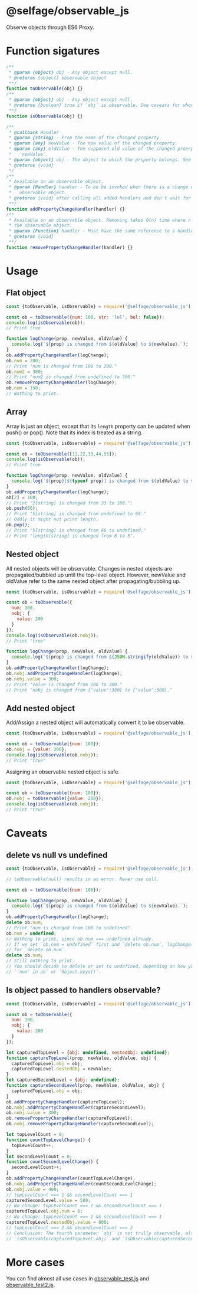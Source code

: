 # @selfage/observable_js
Observe objects through ES6 Proxy.

# Function sigatures
```javascript
/**
 * @param {object} obj - Any object except null.
 * @returns {object} observable object
 **/
function toObservable(obj) {}
/**
 * @param {object} obj - Any object except null.
 * @returns {boolean} true if `obj` is observable. See caveats for when it's not accurate.
 **/
function isObservable(obj) {}

/**
 * @callback Handler
 * @param {string} - Prop the name of the changed property.
 * @param {any} newValue - The new value of the changed property.
 * @param {any} oldValue - The supposed old value of the changed proerpty. When propagated, it's the same as
 *   `newValue`.
 * @param {object} obj - The object to which the property belongs. See caveats if you want to use it.
 * @returns {void}
 */
/**
 * Available on an observable object.
 * @param {Handler} handler - To be be invoked when there is a change on any properties belonged to the
 *   observable object.
 * @returns {void} after calling all added handlers and don't wait for async operations.
 **/
function addPropertyChangeHandler(handler) {}
/**
 * Available on an observable object. Removing takes O(n) time where n is the number of all handlers added to
 * the observable object.
 * @param {Function} handler - Must have the same reference to a handler added above.
 * @returns {void}
 **/
function removePropertyChangeHandler(handler) {}
```

# Usage
## Flat object
```javascript
const {toObservable, isObservable} = require('@selfage/observable_js');

const ob = toObservable({num: 100, str: 'lol', bul: false});
console.log(isObservable(ob));
// Print true

function logChange(prop, newValue, oldValue) {
  console.log(`${prop} is changed from ${oldValue} to ${newValue}.`);
}
ob.addPropertyChangeHandler(logChange);
ob.num = 200;
// Print "num is changed from 100 to 200."
ob.num2 = 300;
// Print "num2 is changed from undefined to 300."
ob.removePropertyChangeHandler(logChange);
ob.num = 150;
// Nothing to print.
```

## Array
Array is just an object, except that its `length` property can be updated when push() or pop(). Note that its index is treated as a string.
```javascript
const {toObservable, isObservable} = require('@selfage/observable_js');

const ob = toObservable([11,22,33,44,55]);
console.log(isObservable(ob));
// Print true

function logChange(prop, newValue, oldValue) {
  console.log(`${prop}[${typeof prop}] is changed from ${oldValue} to ${newValue}.`);
}
ob.addPropertyChangeHandler(logChange);
ob[2] = 100;
// Print "2[string] is changed from 33 to 100.";
ob.push(66);
// Print "5[string] is changed from undefined to 66."
// Oddly it might not print length.
ob.pop();
// Print "5[string] is changed from 66 to undefined."
// Print "length[string] is changed from 6 to 5".
```

## Nested object
All nested objects will be observable. Changes in nested objects are propagated/bubbled up until the top-level object. However, newValue and oldValue refer to the same nested object after propagating/bubbling up.
```javascript
const {toObservable, isObservable} = require('@selfage/observable_js');

const ob = toObservable({
  num: 100,
  nobj: {
    value: 200
  }
});
console.log(isObservable(ob.nobj));
// Print "true"

function logChange(prop, newValue, oldValue) {
  console.log(`${prop} is changed from ${JSON.stringify(oldValue)} to ${JSON.stringify(newValue)}.`);
}
ob.addPropertyChangeHandler(logChange);
ob.nobj.addPropertyChangeHandler(logChange);
ob.nobj.value = 300;
// Print "value is changed from 200 to 300."
// Print "nobj is changed from {"value":300} to {"value":300}."
```

## Add nested object
Add/Assign a nested object will automatically convert it to be observable.
```javascript
const {toObservable, isObservable} = require('@selfage/observable_js');

const ob = toObservable({num: 100});
ob.nobj = {value: 200};
console.log(isObservable(ob.nobj));
// Print "true"
```

Assigning an observable nested object is safe.
```javascript
const {toObservable, isObservable} = require('@selfage/observable_js');

const ob = toObservable({num: 100});
ob.nobj = toObservable({value: 200});
console.log(isObservable(ob.nobj));
// Print "true"
```

# Caveats
## delete vs null vs undefined 
```javascript
const {toObservable, isObservable} = require('@selfage/observable_js');

// toObservable(null) results in an error. Never use null.

const ob = toObservable({num: 100});

function logChange(prop, newValue, oldValue) {
  console.log(`${prop} is changed from ${oldValue} to ${newValue}.`);
}
ob.addPropertyChangeHandler(logChange);
delete ob.num;
// Print "num is changed from 100 to undefined".
ob.num = undefined;
// Nothing to print, since ob.num === undefined already.
// If we set `ob.num = undefined` first and `delete ob.num`, logChange() will also not be invoked
// for `delete ob.num`.
delete ob.num;
// Still nothing to print.
// You should decide to delete or set to undefined, depending on how you would deal with
// `'num' in ob` or `Object.keys()`.
```

## Is object passed to handlers observable?
```javascript
const {toObservable, isObservable} = require('@selfage/observable_js');

const ob = toObservable({
  num: 100,
  nobj: {
    value: 200
  }
});

let capturedTopLevel = {obj: undefined, nestedObj: undefined};
function captureTopLevel(prop, newValue, oldValue, obj) {
  capturedTopLevel.obj = obj;
  capturedTopLevel.nestedObj = newValue;
}
let capturedSecondLevel = {obj: undefined};
function captureSecondLevel(prop, newValue, oldValue, obj) {
  capturedTopLevel.obj = obj;
}
ob.addPropertyChangeHandler(captureTopLevel);
ob.nobj.addPropertyChangeHandler(captureSecondLevel);
ob.nobj.value = 300;
ob.removePropertyChangeHandler(captureTopLevel);
ob.nobj.removePropertyChangeHandler(captureSecondLevel);

let topLevelCount = 0;
function countTopLevelChange() {
  topLevelCount++;
}
let secondLevelCount = 0;
function countSecondLevelChange() {
  secondLevelCount++;
}
ob.addPropertyChangeHandler(countTopLevelChange);
ob.nobj.addPropertyChangeHandler(countSecondLevelChange);
ob.nobj.value = 400;
// topLevelCount === 1 && secondLevelCount === 1
capturedSecondLevel.value = 500;
// No change: topLevelCount === 1 && secondLevelCount === 1
capturedTopLevel.obj.num = 0;
// No change: topLevelCount === 1 && secondLevelCount === 1
capturedTopLevel.nestedObj.value = 600;
// topLevelCount === 2 && secondLevelCount === 2
// Conclusion: The fourth parameter `obj` is not trully observable, although
// `isObservable(capturedTopLevel.obj)` and `isObservable(capturedSecondLevel.obj)` are both true;
```

# More cases
You can find almost all use cases in [observable_test.js](https://github.com/teststaybaka/observable_js/blob/main/observable_test.js) and [observable_test2.js](https://github.com/teststaybaka/observable_js/blob/main/observable_test2.js).
